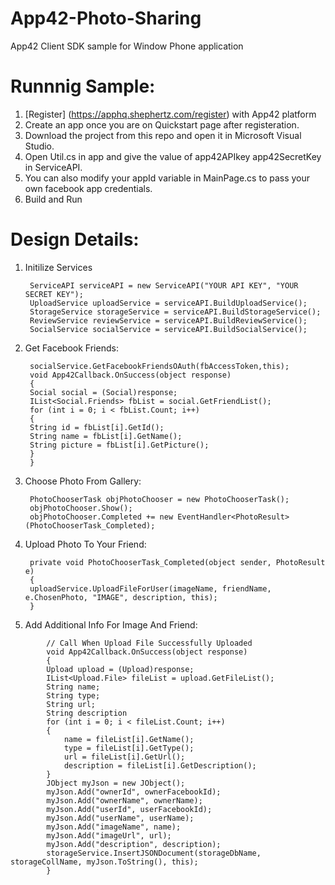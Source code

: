 App42-Photo-Sharing
===================

App42 Client SDK sample for Window Phone application

# Runnnig Sample:

1. [Register] (https://apphq.shephertz.com/register) with App42 platform
2. Create an app once you are on Quickstart page after registeration.
3. Download the project from this repo and open it in Microsoft Visual Studio.
4. Open Util.cs in app and give the value of app42APIkey app42SecretKey in ServiceAPI.
5. You can also modify your appId variable in MainPage.cs to pass your own facebook app credentials.
6. Build and Run 

# Design Details:

1. Initilize Services

        ServiceAPI serviceAPI = new ServiceAPI("YOUR API KEY", "YOUR SECRET KEY");
        UploadService uploadService = serviceAPI.BuildUploadService();
        StorageService storageService = serviceAPI.BuildStorageService();
        ReviewService reviewService = serviceAPI.BuildReviewService();
        SocialService socialService = serviceAPI.BuildSocialService();

2. Get Facebook Friends:

        socialService.GetFacebookFriendsOAuth(fbAccessToken,this);
        void App42Callback.OnSuccess(object response)
        {
        Social social = (Social)response;
        IList<Social.Friends> fbList = social.GetFriendList();
        for (int i = 0; i < fbList.Count; i++)
        {
        String id = fbList[i].GetId();
        String name = fbList[i].GetName();
        String picture = fbList[i].GetPicture();      
        }
        }
        
3. Choose Photo From Gallery: 

        PhotoChooserTask objPhotoChooser = new PhotoChooserTask();
        objPhotoChooser.Show();
        objPhotoChooser.Completed += new EventHandler<PhotoResult>(PhotoChooserTask_Completed);        
        
4. Upload Photo To Your Friend:

        private void PhotoChooserTask_Completed(object sender, PhotoResult e)
        {
        uploadService.UploadFileForUser(imageName, friendName, e.ChosenPhoto, "IMAGE", description, this);
        }
        
5. Add Additional Info For Image And Friend:

```
        // Call When Upload File Successfully Uploaded
        void App42Callback.OnSuccess(object response)
        {
        Upload upload = (Upload)response;
        IList<Upload.File> fileList = upload.GetFileList();
        String name;
        String type;
        String url;
        String description
        for (int i = 0; i < fileList.Count; i++)
        {
            name = fileList[i].GetName();
            type = fileList[i].GetType();
            url = fileList[i].GetUrl();
            description = fileList[i].GetDescription();
        }
        JObject myJson = new JObject();
        myJson.Add("ownerId", ownerFacebookId);
        myJson.Add("ownerName", ownerName);
        myJson.Add("userId", userFacebookId);
        myJson.Add("userName", userName);
        myJson.Add("imageName", name);
        myJson.Add("imageUrl", url);
        myJson.Add("description", description);
        storageService.InsertJSONDocument(storageDbName, storageCollName, myJson.ToString(), this);
        }

```



